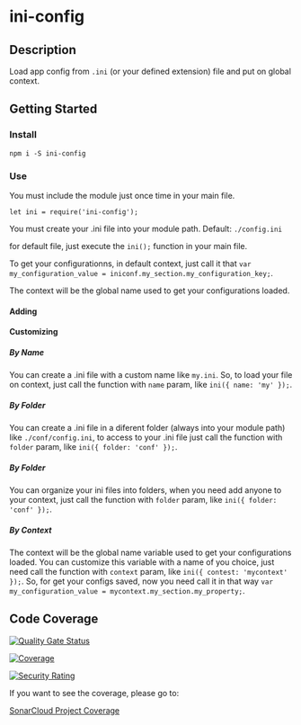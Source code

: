 # ini-config

## Description

Load app config from `.ini` (or your defined extension) file and put on global context.

## Getting Started

### Install

`npm i -S ini-config`

### Use

You must include the module just once time in your main file.

`let ini = require('ini-config');`

You must create your .ini file into your module path. Default:  `./config.ini`

for default file, just execute the `ini();` function in your main file.

To get your configurationns, in default context, just call it that `var my_configuration_value = iniconf.my_section.my_configuration_key;`.

The context will be the global name used to get your configurations loaded. 

#### Adding

#### Customizing

##### By Name

You can create a .ini file with a custom name like `my.ini`. So, to load your file on context, just call the function with `name` param, like `ini({ name: 'my' });`. 

##### By Folder

You can create a .ini file in a diferent folder (always into your module path) like `./conf/config.ini`, to access to your .ini file just call the function with `folder` param, like `ini({ folder: 'conf' });`.

##### By Folder

You can organize your ini files into folders, when you need add anyone to your context, just call the function with `folder` param, like `ini({ folder: 'conf' });`.

##### By Context

The context will be the global name variable used to get your configurations loaded. You can customize this variable with a name of you choice, just need call the function with `context` param, like `ini({ contest: 'mycontext' });`. So, for get your configs saved, now you need call it in that way `var my_configuration_value = mycontext.my_section.my_property;`.

## Code Coverage

[![Quality Gate Status](https://sonarcloud.io/api/project_badges/measure?project=rrangelo_ini-config&metric=alert_status)](https://sonarcloud.io/dashboard?id=rrangelo_ini-config)

[![Coverage](https://sonarcloud.io/api/project_badges/measure?project=rrangelo_ini-config&metric=coverage)](https://sonarcloud.io/dashboard?id=rrangelo_ini-config)

[![Security Rating](https://sonarcloud.io/api/project_badges/measure?project=rrangelo_ini-config&metric=security_rating)](https://sonarcloud.io/dashboard?id=rrangelo_ini-config)

If you want to see the coverage, please go to: 

[SonarCloud Project Coverage](https://sonarcloud.io/dashboard?id=rrangelo_ini-config)